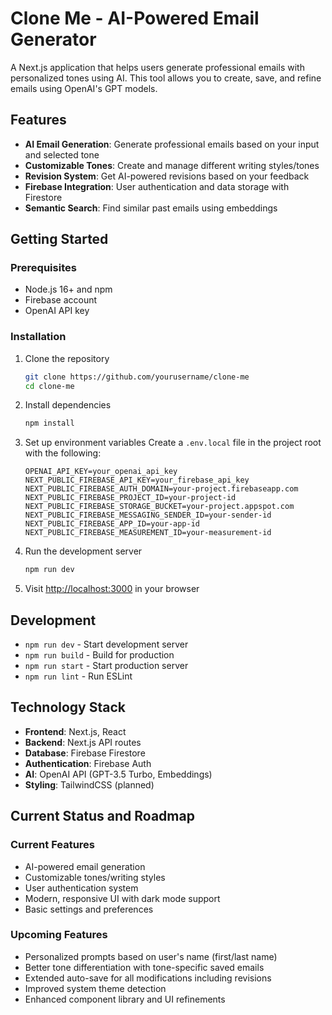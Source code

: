 # Clone Me - AI-Powered Email Generator

A Next.js application that helps users generate professional emails with personalized tones using AI. This tool allows you to create, save, and refine emails using OpenAI's GPT models.

## Features

- **AI Email Generation**: Generate professional emails based on your input and selected tone
- **Customizable Tones**: Create and manage different writing styles/tones
- **Revision System**: Get AI-powered revisions based on your feedback
- **Firebase Integration**: User authentication and data storage with Firestore
- **Semantic Search**: Find similar past emails using embeddings

## Getting Started

### Prerequisites

- Node.js 16+ and npm
- Firebase account
- OpenAI API key

### Installation

1. Clone the repository
   ```bash
   git clone https://github.com/yourusername/clone-me
   cd clone-me
   ```

2. Install dependencies
   ```bash
   npm install
   ```

3. Set up environment variables
   Create a `.env.local` file in the project root with the following:
   ```
   OPENAI_API_KEY=your_openai_api_key
   NEXT_PUBLIC_FIREBASE_API_KEY=your_firebase_api_key
   NEXT_PUBLIC_FIREBASE_AUTH_DOMAIN=your-project.firebaseapp.com
   NEXT_PUBLIC_FIREBASE_PROJECT_ID=your-project-id
   NEXT_PUBLIC_FIREBASE_STORAGE_BUCKET=your-project.appspot.com
   NEXT_PUBLIC_FIREBASE_MESSAGING_SENDER_ID=your-sender-id
   NEXT_PUBLIC_FIREBASE_APP_ID=your-app-id
   NEXT_PUBLIC_FIREBASE_MEASUREMENT_ID=your-measurement-id
   ```

4. Run the development server
   ```bash
   npm run dev
   ```

5. Visit [http://localhost:3000](http://localhost:3000) in your browser

## Development

- `npm run dev` - Start development server
- `npm run build` - Build for production
- `npm run start` - Start production server
- `npm run lint` - Run ESLint

## Technology Stack

- **Frontend**: Next.js, React
- **Backend**: Next.js API routes
- **Database**: Firebase Firestore
- **Authentication**: Firebase Auth
- **AI**: OpenAI API (GPT-3.5 Turbo, Embeddings)
- **Styling**: TailwindCSS (planned)

## Current Status and Roadmap

### Current Features
- AI-powered email generation
- Customizable tones/writing styles
- User authentication system
- Modern, responsive UI with dark mode support
- Basic settings and preferences

### Upcoming Features
- Personalized prompts based on user's name (first/last name)
- Better tone differentiation with tone-specific saved emails
- Extended auto-save for all modifications including revisions
- Improved system theme detection
- Enhanced component library and UI refinements